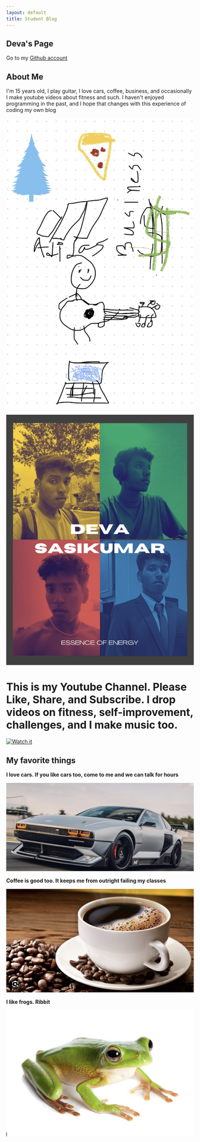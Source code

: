 ```yaml
---
layout: default
title: Student Blog
---
```


## Deva's Page 
Go to my [Github account](https://github.com/devaSas1)



## About Me
I'm 15 years old, I play guitar, I love cars, coffee, business, and occasionally I make youtube videos about fitness and such. I haven't enjoyed programming in the past, and I hope that changes with this experience of coding my own blog  

![](images/image.png)

![](images/Albumcover.png)

# This is my Youtube Channel. Please Like, Share, and Subscribe. I drop videos on fitness, self-improvement, challenges, and I make music too.

[![Watch it](https://img.youtube.com/vi/rXiGE5fbsW4/sddefault.jpg)](https://youtu.be/rXiGE5fbsW4?si=guIZiXYXcEjGxZ87 "DSCZ Channel trailer")  

## My favorite things 
**I love cars. If you like cars too, come to me and we can talk for hours**

![](images/N_vision_74.png)

**Coffee is good too. It keeps me from outright failing my classes**

![](images/coffee.png)

**I like frogs. Ribbit**

![](images/Frog.png)

